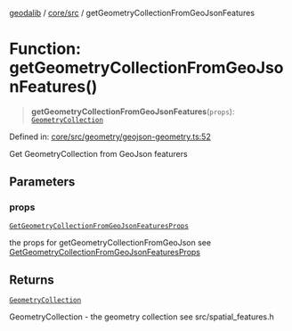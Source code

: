 [geodalib](../../../modules.md) / [core/src](../index.md) / getGeometryCollectionFromGeoJsonFeatures

# Function: getGeometryCollectionFromGeoJsonFeatures()

> **getGeometryCollectionFromGeoJsonFeatures**(`props`): [`GeometryCollection`](../classes/GeometryCollection.md)

Defined in: [core/src/geometry/geojson-geometry.ts:52](https://github.com/GeoDaCenter/geoda-lib/blob/fd732718ef3d9fb5e87d0aa5ef9ee659a7cf3f31/js/packages/core/src/geometry/geojson-geometry.ts#L52)

Get GeometryCollection from GeoJson featurers

## Parameters

### props

[`GetGeometryCollectionFromGeoJsonFeaturesProps`](../type-aliases/GetGeometryCollectionFromGeoJsonFeaturesProps.md)

the props for getGeometryCollectionFromGeoJson see [GetGeometryCollectionFromGeoJsonFeaturesProps](../type-aliases/GetGeometryCollectionFromGeoJsonFeaturesProps.md)

## Returns

[`GeometryCollection`](../classes/GeometryCollection.md)

GeometryCollection - the geometry collection see src/spatial_features.h
